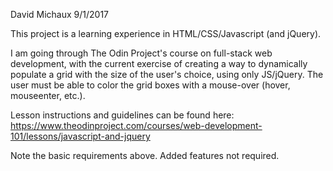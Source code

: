 David Michaux
9/1/2017

This project is a learning experience in HTML/CSS/Javascript (and jQuery).

I am going through The Odin Project's course on full-stack web development, with the current exercise of creating a way to dynamically populate a grid with the size of the user's choice, using only JS/jQuery. The user must be able to color the grid boxes with a mouse-over (hover, mouseenter, etc.).

Lesson instructions and guidelines can be found here:
https://www.theodinproject.com/courses/web-development-101/lessons/javascript-and-jquery

Note the basic requirements above. Added features not required.
